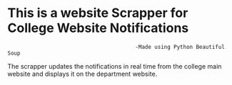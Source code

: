 # This is a website Scrapper for College Website Notifications

                                            -Made using Python Beautiful Soup

The scrapper updates the notifications in real time from the college main website and displays it on the department website.
